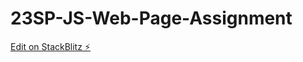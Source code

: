 # 23SP-JS-Web-Page-Assignment

[Edit on StackBlitz ⚡️](https://stackblitz.com/edit/web-platform-cfvs6p)